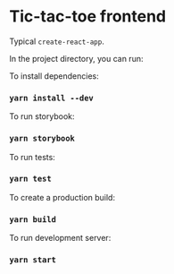 # Tic-tac-toe frontend

Typical `create-react-app`.

In the project directory, you can run:

To install dependencies:

### `yarn install --dev`

To run storybook:

### `yarn storybook`

To run tests:

### `yarn test`

To create a production build:

### `yarn build`

To run development server:

### `yarn start`
